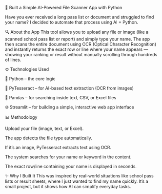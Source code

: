 🚀 Built a Simple AI-Powered File Scanner App with Python

Have you ever received a long pass list or document and struggled to find your name?
I decided to automate that process using AI + Python.

🔍 About the App
This tool allows you to upload any file or image (like a scanned school pass list or report) and simply type your name.
The app then scans the entire document using OCR (Optical Character Recognition) and instantly returns the exact row or line where your name appears — showing your ranking or result without manually scrolling through hundreds of lines.

⚙️ Technologies Used

🧠 Python – the core logic

🧩 PyTesseract – for AI-based text extraction (OCR from images)

📄 Pandas – for searching inside text, CSV, or Excel files

🌐 Streamlit – for building a simple, interactive web app interface

📊 Methodology

Upload your file (image, text, or Excel).

The app detects the file type automatically.

If it’s an image, PyTesseract extracts text using OCR.

The system searches for your name or keyword in the content.

The exact row/line containing your name is displayed in seconds.

✨ Why I Built It
This was inspired by real-world situations like school pass lists or result sheets, where I just wanted to find my name quickly. It’s a small project, but it shows how AI can simplify everyday tasks.
